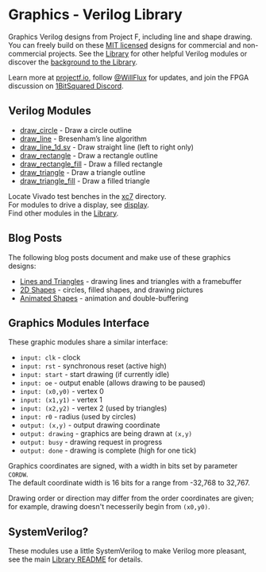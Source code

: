 # Graphics - Verilog Library

Graphics Verilog designs from Project F, including line and shape drawing. You can freely build on these [MIT licensed](../../LICENSE) designs for commercial and non-commercial projects. See the [Library](../) for other helpful Verilog modules or discover the [background to the Library](https://projectf.io/posts/verilog-library-announcement/).

Learn more at [projectf.io](https://projectf.io/), follow [@WillFlux](https://twitter.com/WillFlux) for updates, and join the FPGA discussion on [1BitSquared Discord](https://1bitsquared.com/pages/chat).

## Verilog Modules

* [draw_circle](draw_circle.sv) - Draw a circle outline
* [draw_line](draw_line.sv) - Bresenham’s line algorithm
* [draw_line_1d.sv](draw_line_1d.sv) - Draw straight line (left to right only)
* [draw_rectangle](draw_rectangle.sv) - Draw a rectangle outline
* [draw_rectangle_fill](draw_rectangle_fill.sv) - Draw a filled rectangle
* [draw_triangle](draw_triangle.sv) - Draw a triangle outline
* [draw_triangle_fill](draw_triangle_fill.sv) - Draw a filled triangle

Locate Vivado test benches in the [xc7](xc7) directory.  
For modules to drive a display, see [display](../display/).  
Find other modules in the [Library](../).

## Blog Posts

The following blog posts document and make use of these graphics designs:

* [Lines and Triangles](https://projectf.io/posts/lines-and-triangles/) - drawing lines and triangles with a framebuffer
* [2D Shapes](https://projectf.io/posts/fpga-shapes/) - circles, filled shapes, and drawing pictures
* [Animated Shapes](/posts/animated-shapes/) - animation and double-buffering

## Graphics Modules Interface

These graphic modules share a similar interface:

* `input: clk` - clock
* `input: rst` - synchronous reset (active high)
* `input: start` - start drawing (if currently idle)
* `input: oe` - output enable (allows drawing to be paused)
* `input: (x0,y0)` - vertex 0
* `input: (x1,y1)` - vertex 1
* `input: (x2,y2)` - vertex 2 (used by triangles)
* `input: r0` - radius (used by circles)
* `output: (x,y)` - output drawing coordinate
* `output: drawing` - graphics are being drawn at `(x,y)`
* `output: busy` - drawing request in progress
* `output: done` - drawing is complete (high for one tick)

Graphics coordinates are signed, with a width in bits set by parameter `CORDW`.  
The default coordinate width is 16 bits for a range from -32,768 to 32,767.

Drawing order or direction may differ from the order coordinates are given;
for example, drawing doesn't necesserily begin from `(x0,y0)`.

## SystemVerilog?

These modules use a little SystemVerilog to make Verilog more pleasant, see the main [Library README](../README.md#systemverilog) for details.
